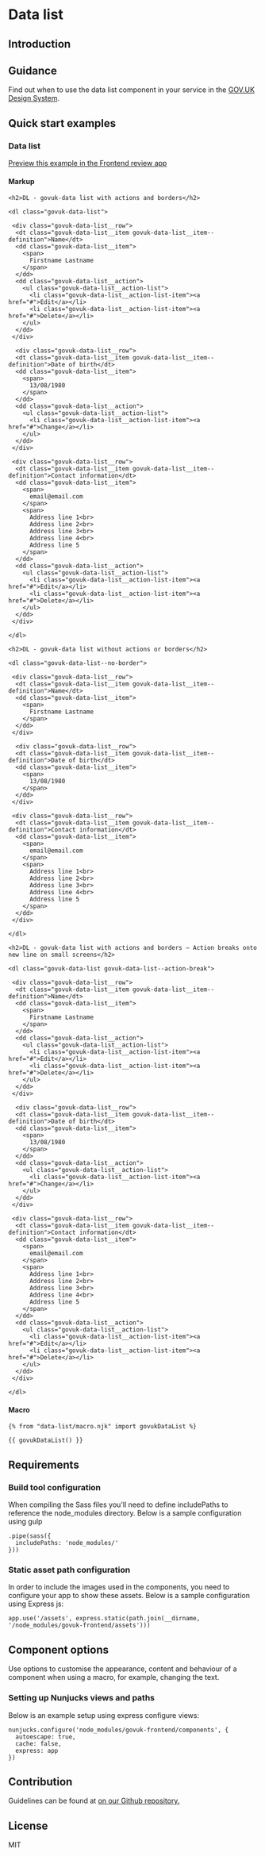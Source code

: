 # Data list

## Introduction

## Guidance

Find out when to use the data list component in your service in the [GOV.UK Design System](https://design-system.service.gov.uk/components/data-list).

## Quick start examples

### Data list

[Preview this example in the Frontend review app](http://govuk-frontend-review.herokuapp.com/components/data-list/preview)

#### Markup

    <h2>DL - govuk-data list with actions and borders</h2>

    <dl class="govuk-data-list">

     <div class="govuk-data-list__row">
      <dt class="govuk-data-list__item govuk-data-list__item--definition">Name</dt>
      <dd class="govuk-data-list__item">
        <span>
          Firstname Lastname
        </span>
      </dd>
      <dd class="govuk-data-list__action">
        <ul class="govuk-data-list__action-list">
          <li class="govuk-data-list__action-list-item"><a href="#">Edit</a></li>
          <li class="govuk-data-list__action-list-item"><a href="#">Delete</a></li>
        </ul>
      </dd>
     </div>

      <div class="govuk-data-list__row">
      <dt class="govuk-data-list__item govuk-data-list__item--definition">Date of birth</dt>
      <dd class="govuk-data-list__item">
        <span>
          13/08/1980
        </span>
      </dd>
      <dd class="govuk-data-list__action">
        <ul class="govuk-data-list__action-list">
          <li class="govuk-data-list__action-list-item"><a href="#">Change</a></li>
        </ul>
      </dd>
     </div>

     <div class="govuk-data-list__row">
      <dt class="govuk-data-list__item govuk-data-list__item--definition">Contact information</dt>
      <dd class="govuk-data-list__item">
        <span>
          email@email.com
        </span>
        <span>
          Address line 1<br>
          Address line 2<br>
          Address line 3<br>
          Address line 4<br>
          Address line 5
        </span>
      </dd>
      <dd class="govuk-data-list__action">
        <ul class="govuk-data-list__action-list">
          <li class="govuk-data-list__action-list-item"><a href="#">Edit</a></li>
          <li class="govuk-data-list__action-list-item"><a href="#">Delete</a></li>
        </ul>
      </dd>
     </div>

    </dl>

    <h2>DL - govuk-data list without actions or borders</h2>

    <dl class="govuk-data-list--no-border">

     <div class="govuk-data-list__row">
      <dt class="govuk-data-list__item govuk-data-list__item--definition">Name</dt>
      <dd class="govuk-data-list__item">
        <span>
          Firstname Lastname
        </span>
      </dd>
     </div>

      <div class="govuk-data-list__row">
      <dt class="govuk-data-list__item govuk-data-list__item--definition">Date of birth</dt>
      <dd class="govuk-data-list__item">
        <span>
          13/08/1980
        </span>
      </dd>
     </div>

     <div class="govuk-data-list__row">
      <dt class="govuk-data-list__item govuk-data-list__item--definition">Contact information</dt>
      <dd class="govuk-data-list__item">
        <span>
          email@email.com
        </span>
        <span>
          Address line 1<br>
          Address line 2<br>
          Address line 3<br>
          Address line 4<br>
          Address line 5
        </span>
      </dd>
     </div>

    </dl>

    <h2>DL - govuk-data list with actions and borders – Action breaks onto new line on small screens</h2>

    <dl class="govuk-data-list govuk-data-list--action-break">

     <div class="govuk-data-list__row">
      <dt class="govuk-data-list__item govuk-data-list__item--definition">Name</dt>
      <dd class="govuk-data-list__item">
        <span>
          Firstname Lastname
        </span>
      </dd>
      <dd class="govuk-data-list__action">
        <ul class="govuk-data-list__action-list">
          <li class="govuk-data-list__action-list-item"><a href="#">Edit</a></li>
          <li class="govuk-data-list__action-list-item"><a href="#">Delete</a></li>
        </ul>
      </dd>
     </div>

      <div class="govuk-data-list__row">
      <dt class="govuk-data-list__item govuk-data-list__item--definition">Date of birth</dt>
      <dd class="govuk-data-list__item">
        <span>
          13/08/1980
        </span>
      </dd>
      <dd class="govuk-data-list__action">
        <ul class="govuk-data-list__action-list">
          <li class="govuk-data-list__action-list-item"><a href="#">Change</a></li>
        </ul>
      </dd>
     </div>

     <div class="govuk-data-list__row">
      <dt class="govuk-data-list__item govuk-data-list__item--definition">Contact information</dt>
      <dd class="govuk-data-list__item">
        <span>
          email@email.com
        </span>
        <span>
          Address line 1<br>
          Address line 2<br>
          Address line 3<br>
          Address line 4<br>
          Address line 5
        </span>
      </dd>
      <dd class="govuk-data-list__action">
        <ul class="govuk-data-list__action-list">
          <li class="govuk-data-list__action-list-item"><a href="#">Edit</a></li>
          <li class="govuk-data-list__action-list-item"><a href="#">Delete</a></li>
        </ul>
      </dd>
     </div>

    </dl>

#### Macro

    {% from "data-list/macro.njk" import govukDataList %}

    {{ govukDataList() }}

## Requirements

### Build tool configuration

When compiling the Sass files you'll need to define includePaths to reference the node_modules directory. Below is a sample configuration using gulp

    .pipe(sass({
      includePaths: 'node_modules/'
    }))

### Static asset path configuration

In order to include the images used in the components, you need to configure your app to show these assets. Below is a sample configuration using Express js:

    app.use('/assets', express.static(path.join(__dirname, '/node_modules/govuk-frontend/assets')))

## Component options

Use options to customise the appearance, content and behaviour of a component when using a macro, for example, changing the text.

### Setting up Nunjucks views and paths

Below is an example setup using express configure views:

    nunjucks.configure('node_modules/govuk-frontend/components', {
      autoescape: true,
      cache: false,
      express: app
    })

## Contribution

Guidelines can be found at [on our Github repository.](https://github.com/alphagov/govuk-frontend/blob/master/CONTRIBUTING.md "link to contributing guidelines on our github repository")

## License

MIT